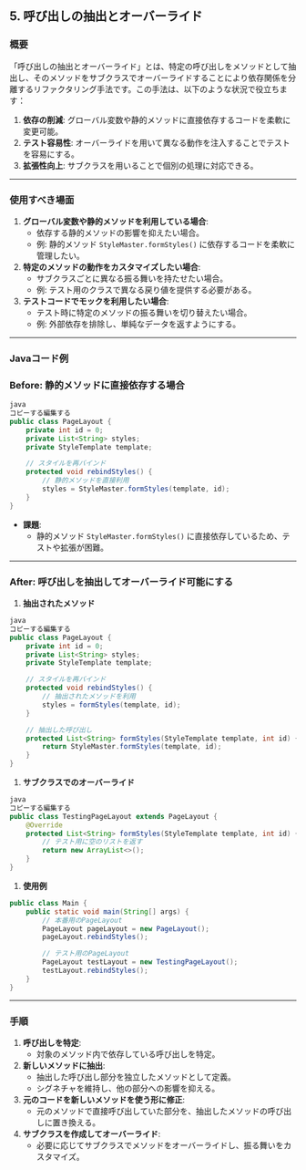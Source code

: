 ## 5. 呼び出しの抽出とオーバーライド

### **概要**

「呼び出しの抽出とオーバーライド」とは、特定の呼び出しをメソッドとして抽出し、そのメソッドをサブクラスでオーバーライドすることにより依存関係を分離するリファクタリング手法です。この手法は、以下のような状況で役立ちます：

1. **依存の削減**: グローバル変数や静的メソッドに直接依存するコードを柔軟に変更可能。
2. **テスト容易性**: オーバーライドを用いて異なる動作を注入することでテストを容易にする。
3. **拡張性向上**: サブクラスを用いることで個別の処理に対応できる。

---

### **使用すべき場面**

1. **グローバル変数や静的メソッドを利用している場合**:
    - 依存する静的メソッドの影響を抑えたい場合。
    - 例: 静的メソッド `StyleMaster.formStyles()` に依存するコードを柔軟に管理したい。
2. **特定のメソッドの動作をカスタマイズしたい場合**:
    - サブクラスごとに異なる振る舞いを持たせたい場合。
    - 例: テスト用のクラスで異なる戻り値を提供する必要がある。
3. **テストコードでモックを利用したい場合**:
    - テスト時に特定のメソッドの振る舞いを切り替えたい場合。
    - 例: 外部依存を排除し、単純なデータを返すようにする。

---

### **Javaコード例**

### Before: 静的メソッドに直接依存する場合

```java
java
コピーする編集する
public class PageLayout {
    private int id = 0;
    private List<String> styles;
    private StyleTemplate template;

    // スタイルを再バインド
    protected void rebindStyles() {
        // 静的メソッドを直接利用
        styles = StyleMaster.formStyles(template, id);
    }
}

```

- **課題**:
    - 静的メソッド `StyleMaster.formStyles()` に直接依存しているため、テストや拡張が困難。

---

### After: 呼び出しを抽出してオーバーライド可能にする

1. **抽出されたメソッド**

```java
java
コピーする編集する
public class PageLayout {
    private int id = 0;
    private List<String> styles;
    private StyleTemplate template;

    // スタイルを再バインド
    protected void rebindStyles() {
        // 抽出されたメソッドを利用
        styles = formStyles(template, id);
    }

    // 抽出した呼び出し
    protected List<String> formStyles(StyleTemplate template, int id) {
        return StyleMaster.formStyles(template, id);
    }
}

```

1. **サブクラスでのオーバーライド**

```java
java
コピーする編集する
public class TestingPageLayout extends PageLayout {
    @Override
    protected List<String> formStyles(StyleTemplate template, int id) {
        // テスト用に空のリストを返す
        return new ArrayList<>();
    }
}

```

1. **使用例**

```java
public class Main {
    public static void main(String[] args) {
        // 本番用のPageLayout
        PageLayout pageLayout = new PageLayout();
        pageLayout.rebindStyles();

        // テスト用のPageLayout
        PageLayout testLayout = new TestingPageLayout();
        testLayout.rebindStyles();
    }
}

```

---

### **手順**

1. **呼び出しを特定**:
    - 対象のメソッド内で依存している呼び出しを特定。
2. **新しいメソッドに抽出**:
    - 抽出した呼び出し部分を独立したメソッドとして定義。
    - シグネチャを維持し、他の部分への影響を抑える。
3. **元のコードを新しいメソッドを使う形に修正**:
    - 元のメソッドで直接呼び出していた部分を、抽出したメソッドの呼び出しに置き換える。
4. **サブクラスを作成してオーバーライド**:
    - 必要に応じてサブクラスでメソッドをオーバーライドし、振る舞いをカスタマイズ。
